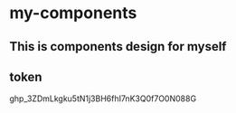 # my-components

## This is components design for myself

## token

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
